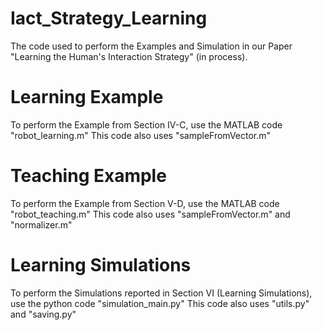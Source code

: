 # Iact_Strategy_Learning

The code used to perform the Examples and Simulation in our Paper "Learning the Human's Interaction Strategy" (in process).

# Learning Example

To perform the Example from Section IV-C, use the MATLAB code "robot_learning.m"
This code also uses "sampleFromVector.m"

# Teaching Example

To perform the Example from Section V-D, use the MATLAB code "robot_teaching.m"
This code also uses "sampleFromVector.m" and "normalizer.m"

# Learning Simulations

To perform the Simulations reported in Section VI (Learning Simulations), use the python code "simulation_main.py"
This code also uses "utils.py" and "saving.py"
